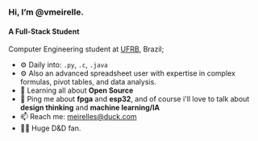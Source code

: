 
### Hi, I’m @vmeirelle. </p> 
#### A Full-Stack Student
Computer Engineering student at [UFRB](https://ufrb.edu.br), Brazil;<br>

- ⚙️ Daily into: `.py`, `.c`, `.java`
- ⚙️ Also an advanced spreadsheet user with expertise in complex formulas, pivot tables, and data analysis.
- 🌱 Learning all about **Open Source**
- 💬 Ping me about **fpga** and **esp32**, and of course i'll love to talk about **design thinking** and **machine learning/IA**
- 📫 Reach me: [meirelles@duck.com](meirelles@duck.com)
- 🧙‍♂️ Huge D&D fan.
